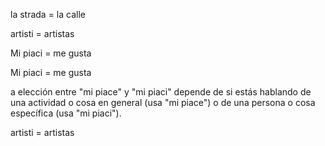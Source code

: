 
la strada = la calle

artisti = artistas

Mi piaci = me gusta

Mi piaci = me gusta 

a elección entre "mi piace" y "mi piaci" depende de si estás hablando de una actividad o cosa en general (usa "mi piace") o de una persona o cosa específica (usa "mi piaci").

artisti = artistas







